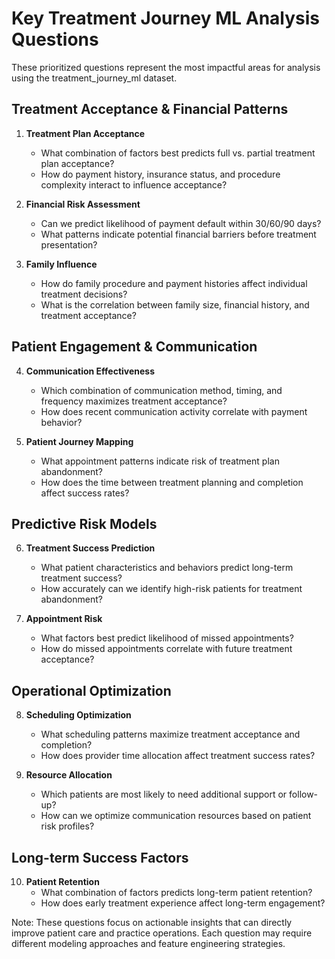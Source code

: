 # Key Treatment Journey ML Analysis Questions

These prioritized questions represent the most impactful areas for analysis using the treatment_journey_ml dataset.

## Treatment Acceptance & Financial Patterns

1. **Treatment Plan Acceptance**
   - What combination of factors best predicts full vs. partial treatment plan acceptance?
   - How do payment history, insurance status, and procedure complexity interact to influence acceptance?

2. **Financial Risk Assessment**
   - Can we predict likelihood of payment default within 30/60/90 days?
   - What patterns indicate potential financial barriers before treatment presentation?

3. **Family Influence**
   - How do family procedure and payment histories affect individual treatment decisions?
   - What is the correlation between family size, financial history, and treatment acceptance?

## Patient Engagement & Communication

4. **Communication Effectiveness**
   - Which combination of communication method, timing, and frequency maximizes treatment acceptance?
   - How does recent communication activity correlate with payment behavior?

5. **Patient Journey Mapping**
   - What appointment patterns indicate risk of treatment plan abandonment?
   - How does the time between treatment planning and completion affect success rates?

## Predictive Risk Models

6. **Treatment Success Prediction**
   - What patient characteristics and behaviors predict long-term treatment success?
   - How accurately can we identify high-risk patients for treatment abandonment?

7. **Appointment Risk**
   - What factors best predict likelihood of missed appointments?
   - How do missed appointments correlate with future treatment acceptance?

## Operational Optimization

8. **Scheduling Optimization**
   - What scheduling patterns maximize treatment acceptance and completion?
   - How does provider time allocation affect treatment success rates?

9. **Resource Allocation**
   - Which patients are most likely to need additional support or follow-up?
   - How can we optimize communication resources based on patient risk profiles?

## Long-term Success Factors

10. **Patient Retention**
    - What combination of factors predicts long-term patient retention?
    - How does early treatment experience affect long-term engagement?

Note: These questions focus on actionable insights that can directly improve patient care and practice operations. Each question may require different modeling approaches and feature engineering strategies. 